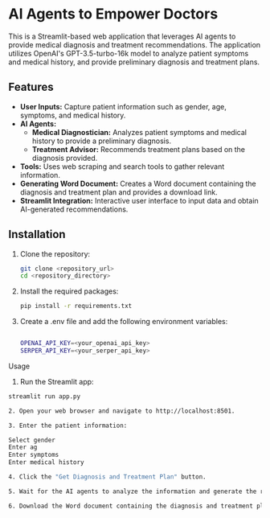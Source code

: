 # AI Agents to Empower Doctors

This is a Streamlit-based web application that leverages AI agents to provide medical diagnosis and treatment recommendations. The application utilizes OpenAI's GPT-3.5-turbo-16k model to analyze patient symptoms and medical history, and provide preliminary diagnosis and treatment plans.

## Features

- **User Inputs:** Capture patient information such as gender, age, symptoms, and medical history.
- **AI Agents:** 
  - **Medical Diagnostician:** Analyzes patient symptoms and medical history to provide a preliminary diagnosis.
  - **Treatment Advisor:** Recommends treatment plans based on the diagnosis provided.
- **Tools:** Uses web scraping and search tools to gather relevant information.
- **Generating Word Document:** Creates a Word document containing the diagnosis and treatment plan and provides a download link.
- **Streamlit Integration:** Interactive user interface to input data and obtain AI-generated recommendations.

## Installation

1. Clone the repository:
   ```bash
   git clone <repository_url>
   cd <repository_directory>

2. Install the required packages:
   ```bash
   pip install -r requirements.txt

3. Create a .env file and add the following environment variables:
    ```bash

   OPENAI_API_KEY=<your_openai_api_key>
   SERPER_API_KEY=<your_serper_api_key>

Usage
1. Run the Streamlit app:

```bash
streamlit run app.py

2. Open your web browser and navigate to http://localhost:8501.

3. Enter the patient information:

Select gender
Enter ag
Enter symptoms
Enter medical history

4. Click the "Get Diagnosis and Treatment Plan" button.

5. Wait for the AI agents to analyze the information and generate the recommendations.

6. Download the Word document containing the diagnosis and treatment plan.
